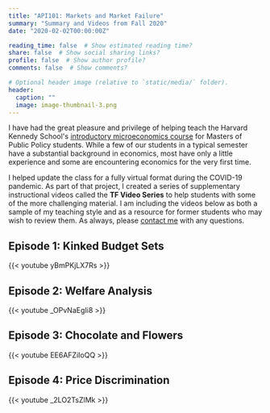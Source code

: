```yaml
---
title: "API101: Markets and Market Failure"
summary: "Summary and Videos from Fall 2020"
date: "2020-02-02T00:00:00Z"

reading_time: false  # Show estimated reading time?
share: false  # Show social sharing links?
profile: false  # Show author profile?
comments: false  # Show comments?

# Optional header image (relative to `static/media/` folder).
header:
  caption: ""
  image: image-thumbnail-3.png
---
```


I have had the great pleasure and privilege of helping teach the Harvard Kennedy School's [introductory microeconomics course](https://www.hks.harvard.edu/courses/resources-incentives-and-choices-i-markets-and-market-failures) for Masters of Public Policy students. While a few of our students in a typical semester have a substantial background in economics, most have only a little experience and some are encountering economics for the very first time.

I helped update the class for a fully virtual format during the COVID-19 pandemic. As part of that project, I created a series of supplementary instructional videos called the **TF Video Series** to help students with some of the more challenging material. I am including the videos below as both a sample of my teaching style and as a resource for former students who may wish to review them. As always, please [contact me](mailto:mangini@g.harvard.edu) with any questions. 

## Episode 1: Kinked Budget Sets

{{< youtube yBmPKjLX7Rs >}}

## Episode 2: Welfare Analysis

{{< youtube _OPvNaEgIi8 >}}

## Episode 3: Chocolate and Flowers

{{< youtube EE6AFZiIoQQ >}}

## Episode 4: Price Discrimination

{{< youtube _2LO2TsZlMk >}}

